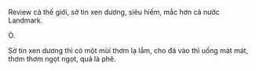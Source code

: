 Review cả thế giới, sờ tin xen dương, siêu hiếm, mắc hơn cả nước Landmark.

Ò.

Sờ tin xen dương thì có một mùi thơm lạ lắm, cho đá vào thì uống mát mát, thơm thơm ngọt ngọt, quá là phê.